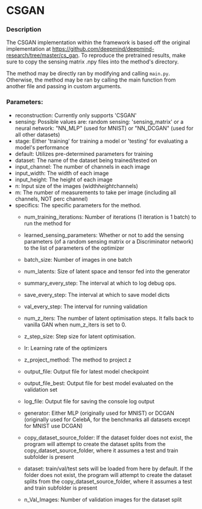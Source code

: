 # CSGAN
### Description
The CSGAN implementation within the framework is based off the original implementation at https://github.com/deepmind/deepmind-research/tree/master/cs_gan. To reproduce the pretrained results, make sure to copy the sensing matrix .npy files into the method's directory.

The method may be directly ran by modifying and calling `main.py`. Otherwise, the method may be ran by calling the main function from another file and passing in custom arguments.

### Parameters:
* reconstruction: Currently only supports 'CSGAN'
* sensing: Possible values are: random sensing: 'sensing_matrix' or a neural network: "NN_MLP" (used for MNIST) or "NN_DCGAN" (used for all other datasets)
* stage: Either 'training' for training a model or 'testing' for evaluating a model's performance
* default: Utilizes pre-determined parameters for training
* dataset: The name of the dataset being trained/tested on
* input_channel: The number of channels in each image
* input_width: The width of each image
* input_height: The height of each image
* n: Input size of the images (width*height*channels)
* m: The number of measurements to take per image (including all channels, NOT perc channel)
* specifics: The specific parameters for the method.
  * num_training_iterations: Number of iterations (1 iteration is 1 batch) to run the method for
  * learned_sensing_parameters: Whether or not to add the sensing parameters (of a random sensing matrix or a Discriminator network) to the list of parameters of the optimizer
  * batch_size: Number of images in one batch
  * num_latents: Size of latent space and tensor fed into the generator
  * summary_every_step: The interval at which to log debug ops.
  * save_every_step: The interval at which to save model dicts
  * val_every_step: The interval for running validation
  * num_z_iters: The number of latent optimisation steps. It falls back to vanilla GAN when num_z_iters is set to 0.
  * z_step_size: Step size for latent optimisation.
  * lr: Learning rate of the optimizers
  * z_project_method: The method to project z
  * output_file: Output file for latest model checkpoint
  * output_file_best: Output file for best model evaluated on the validation set
  * log_file: Output file for saving the console log output
  * generator: Either MLP (originally used for MNIST) or DCGAN (originally used for CelebA, for the benchmarks all datasets except for MNIST use DCGAN)

  * copy_dataset_source_folder: If the dataset folder does not exist, the program will attempt to create the dataset splits from the copy_dataset_source_folder, where it assumes a test and train subfolder is present
  * dataset: train/val/test sets will be loaded from here by default. If the folder does not exist, the program will attempt to create the dataset splits from the copy_dataset_source_folder, where it assumes a test and train subfolder is present
  * n_Val_Images: Number of validation images for the dataset split
  
